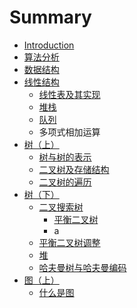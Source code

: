 # Summary

* [Introduction](README.md)
* [算法分析](algorithmAnalysis.md)
* [数据结构](shu_ju_jie_gou.md)
* [线性结构](xian_xing_jie_gou.md)
   * [线性表及其实现](xian_xing_biao_ji_qi_shi_xian.md)
   * [堆栈](dui_zhan.md)
   * [队列](dui_lie.md)
   * 多项式相加运算
* [树（上）](shu.md)
   * [树与树的表示](shu_yu_shu_de_biao_shi.md)
   * [二叉树及存储结构](er_cha_shu_ji_cun_chu_jie_gou.md)
   * [二叉树的遍历](er_cha_shu_de_bian_li.md)
* [树（下）](shu_ff08_xia_ff09.md)
   * [二叉搜索树](er_cha_sou_suo_shu.md)
       * [平衡二叉树](ping_heng_er_cha_shu.md)
       * a
   * [平衡二叉树调整](ping_heng_er_cha_shu_diao_zheng.md)
   * [堆](dui.md)
   * [哈夫曼树与哈夫曼编码](ha_fu_man_shu_yu_ha_fu_man_bian_ma.md)
* [图（上）](tu_ff08_shang_ff09.md)
   * [什么是图](shi_yao_shi_tu.md)

